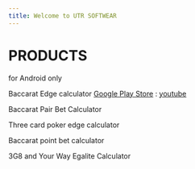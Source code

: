 ```yaml
---
title: Welcome to UTR SOFTWEAR
---
```

# PRODUCTS
for Android only

Baccarat Edge calculator
[Google Play Store](https://play.google.com/store/apps/details?id=com.fantasyx10000.pairbetindicator)
 : 
[youtube](https://youtu.be/0W1gpbg0EFc)

Baccarat Pair Bet Calculator

Three card poker edge calculator

Baccarat point bet calculator

3G8 and Your Way Egalite Calculator
